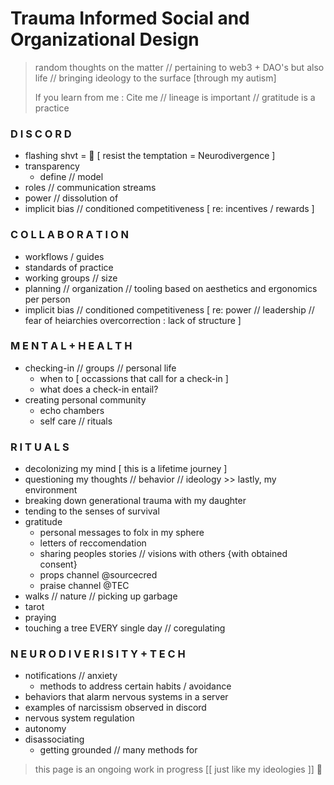 # Trauma Informed Social and Organizational Design

> random thoughts on the matter // pertaining to web3 + DAO's but also life // bringing ideology to the surface [through my autism]
>
> If you learn from me : Cite me // lineage is important // gratitude is a practice

### D I S C O R D

+ flashing shvt = 🚫 [ resist the temptation = Neurodivergence ]
+ transparency
  + define // model
+ roles // communication streams
+ power // dissolution of
+ implicit bias // conditioned competitiveness [ re: incentives / rewards ]

### C O L L A B O R A T I O N

+ workflows / guides
+ standards of practice
+ working groups // size
+ planning // organization // tooling based on aesthetics and ergonomics per person
+ implicit bias // conditioned competitiveness [ re: power // leadership // fear of heiarchies overcorrection : lack of structure ]

### M E N T A L + H E A L T H

+ checking-in // groups // personal life
  + when to [ occassions that call for a check-in ]
  + what does a check-in entail?
+ creating personal community
  + echo chambers
  + self care // rituals

### R I T U A L S

+ decolonizing my mind [ this is a lifetime journey ]
+ questioning my thoughts // behavior // ideology >> lastly, my environment
+ breaking down generational trauma with my daughter
+ tending to the senses of survival
+ gratitude
  + personal messages to folx in my sphere
  + letters of reccomendation
  + sharing peoples stories // visions with others {with obtained consent}
  + props channel @sourcecred
  + praise channel @TEC
+ walks // nature // picking up garbage
+ tarot
+ praying
+ touching a tree EVERY single day // coregulating

### N E U R O D I V E R I S I T Y + T E C H

+ notifications // anxiety
  + methods to address certain habits / avoidance
+ behaviors that alarm nervous systems in a server
+ examples of narcissism observed in discord
+ nervous system regulation
+ autonomy
+ disassociating
  + getting grounded // many methods for

> this page is an ongoing work in progress [[ just like my ideologies ]] 🤍
